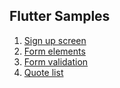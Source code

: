 ## Flutter Samples

1. [Sign up screen](/sign_up_screen)
2. [Form elements](/form_elements)
3. [Form validation](/form_validation)
4. [Quote list](/quote_list)